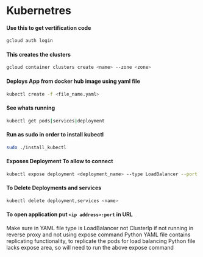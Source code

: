 # Kubernetres

#### Use this to get vertification code
```bash
gcloud auth login
```
#### This creates the clusters
```bash
gcloud container clusters create <name> --zone <zone>
```
#### Deploys App from docker hub image using yaml file
```bash
kubectl create -f <file_name.yaml>
```
#### See whats running
```bash
kubectl get pods|services|deployment
```
#### Run as sudo in order to install kubectl
```bash
sudo ./install_kubectl
```
#### Exposes Deployment To allow to connect
```bash
kubectl expose deployment <deployment_name> --type LoadBalancer --port <application_port>
```
#### To Delete Deployments and services
```bash
kubectl delete deployment,services <name> 
```
#### To open application put `<ip address>:port` in URL

Make sure in YAML file type is LoadBalancer not ClusterIp if not running in reverse proxy and not using expose command
Python YAML file contains replicating functionality, to replicate the pods for load balancing
Python file lacks expose area, so will need to run the above expose command
